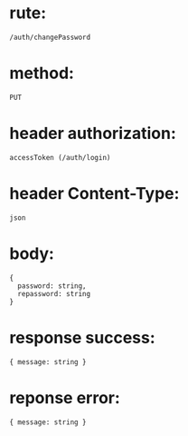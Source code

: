 # rute: 
~~~
/auth/changePassword
~~~
# method:
~~~
PUT
~~~
# header authorization:
~~~
accessToken (/auth/login)
~~~
# header Content-Type:
~~~
json
~~~
# body:
~~~
{
  password: string,
  repassword: string
}
~~~
# response success: 
~~~
{ message: string }
~~~
# reponse error:
~~~
{ message: string }
~~~
